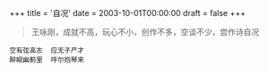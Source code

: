 +++
title = '自况'
date = 2003-10-01T00:00:00
draft = false
+++

> 王咏刚，成就不高，玩心不小，创作不多，空谈不少，尝作诗自况

<div class="poem">

```
空有弦高志  应无子产才
醉眠幽蓟里  呼尔抱琴来
```

</div>
